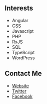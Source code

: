## Interests
* Angular
* CSS
* Javascript
* PHP
* RxJS
* SQL
* TypeScript
* WordPress

## Contact Me

* [Website](https://nightwolf.dev)
* [Twitter](https://twitter.com/nightwolfdev)
* [Facebook](https://www.facebook.com/NightWolfDevelopment/)

<!--
**nightwolfdev/nightwolfdev** is a ✨ _special_ ✨ repository because its `README.md` (this file) appears on your GitHub profile.

Here are some ideas to get you started:

- 🔭 I’m currently working on ...
- 🌱 I’m currently learning ...
- 👯 I’m looking to collaborate on ...
- 🤔 I’m looking for help with ...
- 💬 Ask me about ...
- 📫 How to reach me: ...
- 😄 Pronouns: ...
- ⚡ Fun fact: ...
-->
